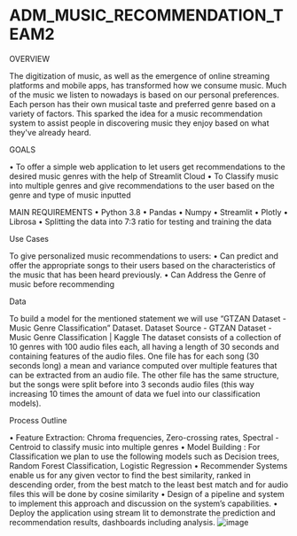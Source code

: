 # ADM_MUSIC_RECOMMENDATION_TEAM2


OVERVIEW 

The digitization of music, as well as the emergence of online streaming platforms and mobile apps, has transformed how we consume music. Much of the music we listen to nowadays is based on our personal preferences. Each person has their own musical taste and preferred genre based on a variety of factors. This sparked the idea for a music recommendation system to assist people in discovering music they enjoy based on what they've already heard.

GOALS

•	To offer a simple web application to let users get recommendations to the desired music genres with the help of Streamlit Cloud 
•	To Classify music into multiple genres and give recommendations to the user based on the genre and type of music inputted


MAIN REQUIREMENTS
•	Python 3.8 
•	Pandas
•	Numpy
•	Streamlit
•	Plotly
•	Librosa
•	Splitting the data into 7:3 ratio for testing and training the data

Use Cases

To give personalized music recommendations to users:
•	Can predict and offer the appropriate songs to their users based on the characteristics of the music that has been heard previously.
•	Can Address the Genre of music before recommending

Data

To build a model for the mentioned statement we will use “GTZAN Dataset - Music Genre Classification” Dataset.
Dataset Source - GTZAN Dataset - Music Genre Classification | Kaggle
The dataset consists of a collection of 10 genres with 100 audio files each, all having a length of 30 seconds and containing features of the audio files. One file has for each song (30 seconds long) a mean and variance computed over multiple features that can be extracted from an audio file. The other file has the same structure, but the songs were split before into 3 seconds audio files (this way increasing 10 times the amount of data we fuel into our classification models).

Process Outline

•	Feature Extraction: Chroma frequencies, Zero-crossing rates,
Spectral - Centroid to classify music into multiple genres
•	Model Building : For Classification we plan to use the following models such as Decision trees, Random Forest Classification, Logistic Regression
•	Recommender Systems enable us for any given vector to find the best similarity, ranked in descending order, from the best match to the least best match and for audio files this will be done by cosine similarity
•	Design of a pipeline and system to implement this approach and discussion on the system’s capabilities.
•	Deploy the application using stream lit to demonstrate the prediction and recommendation results, dashboards including analysis.
![image](https://user-images.githubusercontent.com/91440961/167235753-10a00ab4-564e-4e42-811b-de383ce6a216.png)
